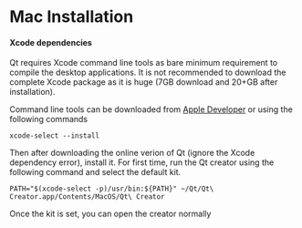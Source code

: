 # Mac Installation

#### Xcode dependencies

Qt requires Xcode command line tools as bare minimum requirement to compile the desktop applications. It is not recommended to download the complete Xcode package as it is huge (7GB download and 20+GB after installation).

Command line tools can be downloaded from [Apple Developer](https://developer.apple.com/downloads/index.action) or using the following commands

```
xcode-select --install
```

Then after downloading the online verion of Qt (ignore the Xcode dependency error), install it. For first time, run the Qt creator using the following command and select the default kit.

```
PATH="$(xcode-select -p)/usr/bin:${PATH}" ~/Qt/Qt\ Creator.app/Contents/MacOS/Qt\ Creator
```

Once the kit is set, you can open the creator normally
